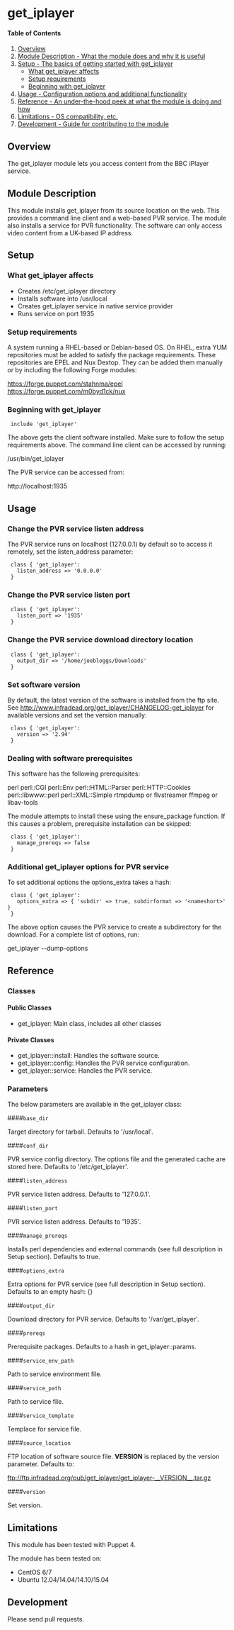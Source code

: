 # get_iplayer

#### Table of Contents

1. [Overview](#overview)
2. [Module Description - What the module does and why it is useful](#module-description)
3. [Setup - The basics of getting started with get_iplayer](#setup)
    * [What get_iplayer affects](#what-get_iplayer-affects)
    * [Setup requirements](#setup-requirements)
    * [Beginning with get_iplayer](#beginning-with-get_iplayer)
4. [Usage - Configuration options and additional functionality](#usage)
5. [Reference - An under-the-hood peek at what the module is doing and how](#reference)
6. [Limitations - OS compatibility, etc.](#limitations)
7. [Development - Guide for contributing to the module](#development)

## Overview

The get_iplayer module lets you access content from the BBC iPlayer service.

## Module Description

This module installs get_iplayer from its source location on the web. This
provides a command line client and a web-based PVR service. The module also
installs a service for PVR functionality. The software can only access video
content from a UK-based IP address.

## Setup

### What get_iplayer affects

* Creates /etc/get_iplayer directory
* Installs software into /usr/local
* Creates get_iplayer service in native service provider
* Runs service on port 1935

### Setup requirements
A system running a RHEL-based or Debian-based OS. On RHEL, extra YUM
repositories must be added to satisfy the package requirements. These
repositories are EPEL and Nux Dextop. They can be added them manually
or by including the following Forge modules:

https://forge.puppet.com/stahnma/epel
https://forge.puppet.com/m0byd1ck/nux

### Beginning with get_iplayer

```puppet
 include 'get_iplayer'
```

The above gets the client software installed. Make sure to follow the setup
requirements above. The command line client can be accessed by running:

 /usr/bin/get_iplayer

The PVR service can be accessed from:

 http://localhost:1935

## Usage
### Change the PVR service listen address

The PVR service runs on localhost (127.0.0.1) by default so to access it
remotely, set the listen_address parameter:

```puppet
 class { 'get_iplayer':
   listen_address => '0.0.0.0'
 }
```

### Change the PVR service listen port

```puppet
 class { 'get_iplayer':
   listen_port => '1935'
 }
```

### Change the PVR service download directory location

```puppet
 class { 'get_iplayer':
   output_dir => '/home/joebloggs/Downloads'
 }
```

### Set software version
By default, the latest version of the software is installed from the ftp site.
See http://www.infradead.org/get_iplayer/CHANGELOG-get_iplayer for available
versions and set the version manually:

```puppet
 class { 'get_iplayer':
   version => '2.94'
 }
```

### Dealing with software prerequisites

This software has the following prerequisites:

 perl
 perl::CGI
 perl::Env
 perl::HTML::Parser
 perl::HTTP::Cookies
 perl::libwww::perl
 perl::XML::Simple
 rtmpdump or flvstreamer
 ffmpeg or libav-tools

The module attempts to install these using the ensure_package function. If this
causes a problem, prerequisite installation can be skipped:

```puppet
 class { 'get_iplayer':
   manage_prereqs => false
 }
```

### Additional get_iplayer options for PVR service

To set additional options the options_extra takes a hash:

```puppet
 class { 'get_iplayer':
   options_extra => { 'subdir' => true, subdirformat => '<nameshort>' }
 }
```

The above option causes the PVR service to create a subdirectory for the
download. For a complete list of options, run:

 get_iplayer --dump-options

## Reference

### Classes

#### Public Classes

* get_iplayer: Main class, includes all other classes

#### Private Classes


* get_iplayer::install: Handles the software source.
* get_iplayer::config: Handles the PVR service configuration.
* get_iplayer::service: Handles the PVR service.

### Parameters

The below parameters are available in the get_iplayer class:

####`base_dir`

Target directory for tarball. Defaults to '/usr/local'.

####`conf_dir`

PVR service config directory. The options file and the generated cache are
stored here. Defaults to '/etc/get_iplayer'.

####`listen_address`

PVR service listen address. Defaults to '127.0.0.1'.

####`listen_port`

PVR service listen address. Defaults to '1935'.

####`manage_prereqs`

Installs perl dependencies and external commands (see full description in
Setup section). Defaults to true.

####`options_extra`

Extra options for PVR service (see full description in Setup section). Defaults
to an empty hash: {}

####`output_dir`

Download directory for PVR service. Defaults to '/var/get_iplayer'.

####`prereqs`

Prerequisite packages. Defaults to a hash in get_iplayer::params.

####`service_env_path`

Path to service environment file.

####`service_path`

Path to service file.

####`service_template`

Templace for service file.

####`source_location`

FTP location of software source file. __VERSION__ is replaced by the version
parameter. Defaults to:

 ftp://ftp.infradead.org/pub/get_iplayer/get_iplayer-__VERSION__.tar.gz

####`version`

Set version.

## Limitations

This module has been tested with Puppet 4.

The module has been tested on:

* CentOS 6/7
* Ubuntu 12.04/14.04/14.10/15.04

## Development

Please send pull requests.
